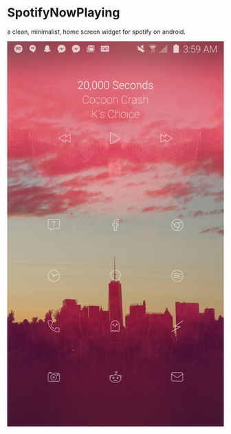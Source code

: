 # SpotifyNowPlaying
a clean, minimalist, home screen widget for spotify on android.

![the widget in use.](/image.png?raw=true)